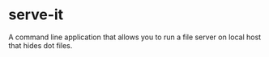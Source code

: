 # serve-it
A command line application that allows you to run a file server on local host that hides dot files.
